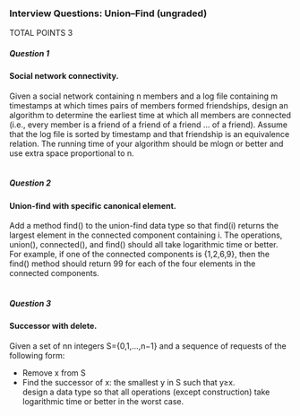 ### Interview Questions: Union–Find (ungraded)
TOTAL POINTS 3
##### Question 1
#### Social network connectivity. <br />
Given a social network containing n members and a log file containing m timestamps at which times pairs of members formed friendships,
design an algorithm to determine the earliest time at which all members are connected (i.e., every member is a friend of a friend of a friend ... of a friend). 
Assume that the log file is sorted by timestamp and that friendship is an equivalence relation. The running time of your algorithm should be mlogn or better and 
use extra space proportional to n. <br /><br />

##### Question 2
#### Union-find with specific canonical element. <br />
Add a method find() to the union-find data type so that find(i) returns the largest element in the connected component
containing i. The operations, union(), connected(), and find() should all take logarithmic time or better. <br />
For example, if one of the connected components is {1,2,6,9}, then the find() method should return 99 for each of the four elements in the connected components. <br /><br />

##### Question 3
#### Successor with delete. <br />
Given a set of nn integers S={0,1,...,n−1} and a sequence of requests of the following form: <br />
   * Remove x from S <br />
   * Find the successor of x: the smallest y in S such that y≥x. <br />
design a data type so that all operations (except construction) take logarithmic time or better in the worst case. <br /><br /><br />
